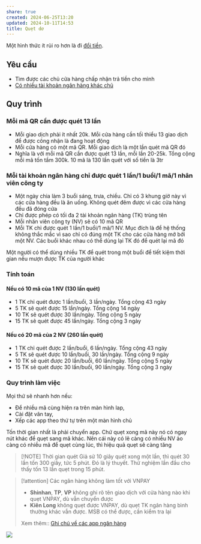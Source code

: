 ```yaml
---
share: true
created: 2024-06-25T13:20
updated: 2024-10-11T14:53
title: Quẹt dơ
---
```

Một hình thức ít rủi ro hơn là đi [đổi tiền](../../../../%F0%9F%93%9CT%C3%A0i%20nguy%C3%AAn/%C3%9D%20t%C6%B0%E1%BB%9Fng%20ki%E1%BA%BFm%20ti%E1%BB%81n/3%20%C3%9D%20t%C6%B0%E1%BB%9Fng/C%C3%B4ng%20vi%E1%BB%87c%20th%E1%BB%9Di%20v%E1%BB%A5,%20c%E1%BB%99ng%20t%C3%A1c%20vi%C3%AAn/Cho%20nh%C3%A2n%20vi%C3%AAn,%20%C4%91%E1%BA%A1i%20l%C3%BD/%C4%90%E1%BB%95i%20ti%E1%BB%81n,%20ch%E1%BB%A5p%20h%C3%ACnh%20bi%E1%BB%83n%20hi%E1%BB%87u,%20d%C3%A1n%20m%C3%A3%20QR.md#Đổi%20tiền).
## Yêu cầu
- Tìm được các chủ cửa hàng chấp nhận trả tiền cho mình
- [Có nhiều tài khoản ngân hàng khác chủ](./C%C3%B3%20nhi%E1%BB%81u%20t%C3%A0i%20kho%E1%BA%A3n%20ng%C3%A2n%20h%C3%A0ng%20kh%C3%A1c%20ch%E1%BB%A7.md) 

## Quy trình
### Mỗi mã QR cần được quét 13 lần
- Mỗi giao dịch phải ít nhất 20k. Mỗi cửa hàng cần tối thiểu 13 giao dịch để được công nhận là đang hoạt động
- Mỗi cửa hàng có một mã QR. Mỗi giao dịch là một lần quét mã QR đó
- Nghĩa là với mỗi mã QR cần được quét 13 lần, mỗi lần 20-25k. Tổng cộng mỗi mã tốn tầm 300k. 10 mã là 130 lần quét với số tiền là 3tr
### Mỗi tài khoản ngân hàng chỉ được quét 1 lần/1 buổi/1 mã/1 nhân viên công ty
- Một ngày chia làm 3 buổi sáng, trưa, chiều. Chỉ có 3 khung giờ này vì các cửa hàng đều là ăn uống. Không quét đêm được vì các cửa hàng đều đã đóng cửa
- Chỉ được phép có tối đa 2 tài khoản ngân hàng (TK) trùng tên
- Mỗi nhân viên công ty (NV) sẽ có 10 mã QR
- Mỗi TK chỉ được quét 1 lần/1 buổi/1 mã/1 NV. Mục đích là để hệ thống không thắc mắc vì sao chỉ có đúng một TK cho các cửa hàng mở bởi một NV. Các buổi khác nhau có thể dùng lại TK đó để quét lại mã đó

Một người có thể dùng nhiều TK để quét trong một buổi để tiết kiệm thời gian nếu mượn được TK của người khác 
### Tính toán
#### Nếu có 10 mã của 1 NV (130 lần quét) 
- 1 TK chỉ quét được 1 lần/buổi, 3 lần/ngày. Tổng cộng 43 ngày
- 5 TK sẽ quét được 15 lần/ngày. Tổng cộng 14 ngày
- 10 TK sẽ quét được 30 lần/ngày. Tổng cộng 5 ngày
- 15 TK sẽ quét được 45 lần/ngày. Tổng cộng 3 ngày
#### Nếu có 20 mã của 2 NV (260 lần quét) 
- 1 TK chỉ quét được 2 lần/buổi, 6 lần/ngày. Tổng cộng 43 ngày
- 5 TK sẽ quét được 10 lần/buổi, 30 lần/ngày. Tổng cộng 9 ngày
- 10 TK sẽ quét được 20 lần/buổi, 60 lần/ngày. Tổng cộng 5 ngày
- 15 TK sẽ quét được 30 lần/buổi, 90 lần/ngày. Tổng cộng 3 ngày
### Quy trình làm việc
Mọi thứ sẽ nhanh hơn nếu:
- Để nhiều mã cùng hiện ra trên màn hình lap, 
- Cài đặt vân tay,
- Xếp các app theo thứ tự trên một màn hình chủ

Tốn thời gian nhất là phải chuyển app. Chứ quẹt xong mã này nó có ngay nút khác để quẹt sang mã khác. Nên cái này có lẽ càng có nhiều NV ảo càng có nhiều mã để quẹt cùng lúc, thì hiệu quả quẹt sẽ càng tăng

> [!NOTE] Thời gian quét
>  Giả sử 10 giây quét xong một lần, thì quét 30 lần tốn 300 giây, tức 5 phút. Đó là lý thuyết. Thử nghiệm lần đầu cho thấy tốn 13 lần quẹt trong 15 phút.

> [!attention] Các ngân hàng không làm tốt với VNPAY
> - **Shinhan**, **TP**, **VP** không ghi rõ tên giao dịch với cửa hàng nào khi quẹt VNPAY, dù vẫn chuyển được
> - **Kiên Long** không quẹt được VNPAY, dù quẹt TK ngân hàng bình thường khác vẫn được. MSB có thể được, cần kiểm tra lại
> 
> Xem thêm:: [Ghi chú về các app ngân hàng](./Ghi%20ch%C3%BA%20v%E1%BB%81%20c%C3%A1c%20app%20ng%C3%A2n%20h%C3%A0ng.md)

![](https://i.imgur.com/Q7KcLn6.png)
